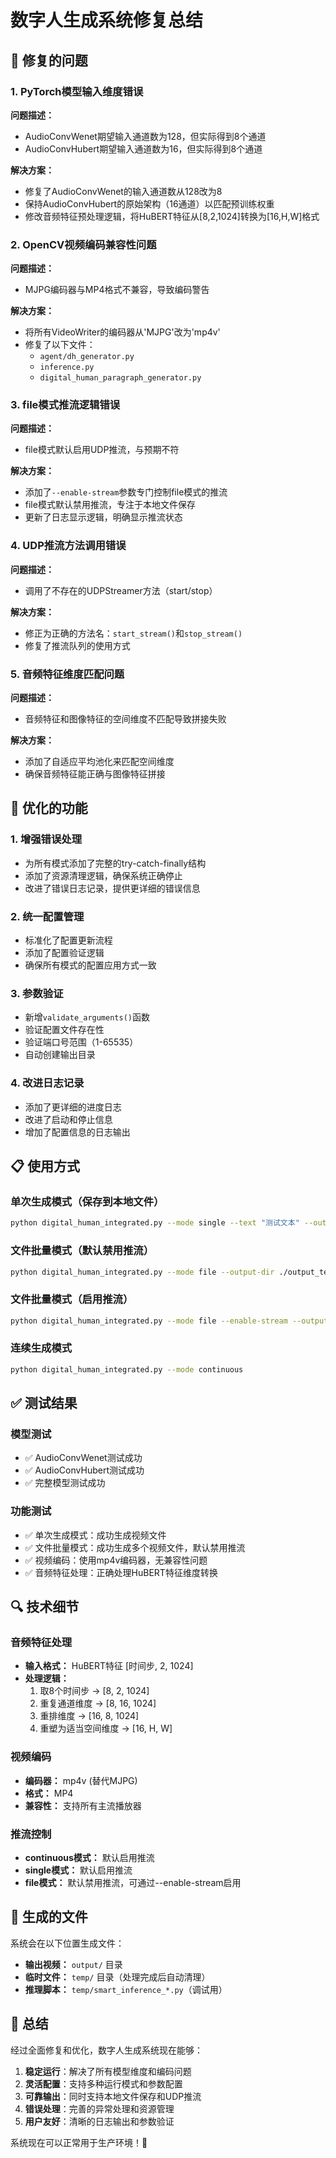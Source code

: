 # 数字人生成系统修复总结

## 🔧 修复的问题

### 1. **PyTorch模型输入维度错误**
**问题描述：** 
- AudioConvWenet期望输入通道数为128，但实际得到8个通道
- AudioConvHubert期望输入通道数为16，但实际得到8个通道

**解决方案：**
- 修复了AudioConvWenet的输入通道数从128改为8
- 保持AudioConvHubert的原始架构（16通道）以匹配预训练权重
- 修改音频特征预处理逻辑，将HuBERT特征从[8,2,1024]转换为[16,H,W]格式

### 2. **OpenCV视频编码兼容性问题**
**问题描述：** 
- MJPG编码器与MP4格式不兼容，导致编码警告

**解决方案：**
- 将所有VideoWriter的编码器从'MJPG'改为'mp4v'
- 修复了以下文件：
  - `agent/dh_generator.py`
  - `inference.py`
  - `digital_human_paragraph_generator.py`

### 3. **file模式推流逻辑错误**
**问题描述：** 
- file模式默认启用UDP推流，与预期不符

**解决方案：**
- 添加了`--enable-stream`参数专门控制file模式的推流
- file模式默认禁用推流，专注于本地文件保存
- 更新了日志显示逻辑，明确显示推流状态

### 4. **UDP推流方法调用错误**
**问题描述：** 
- 调用了不存在的UDPStreamer方法（start/stop）

**解决方案：**
- 修正为正确的方法名：`start_stream()`和`stop_stream()`
- 修复了推流队列的使用方式

### 5. **音频特征维度匹配问题**
**问题描述：** 
- 音频特征和图像特征的空间维度不匹配导致拼接失败

**解决方案：**
- 添加了自适应平均池化来匹配空间维度
- 确保音频特征能正确与图像特征拼接

## 🚀 优化的功能

### 1. **增强错误处理**
- 为所有模式添加了完整的try-catch-finally结构
- 添加了资源清理逻辑，确保系统正确停止
- 改进了错误日志记录，提供更详细的错误信息

### 2. **统一配置管理**
- 标准化了配置更新流程
- 添加了配置验证逻辑
- 确保所有模式的配置应用方式一致

### 3. **参数验证**
- 新增`validate_arguments()`函数
- 验证配置文件存在性
- 验证端口号范围（1-65535）
- 自动创建输出目录

### 4. **改进日志记录**
- 添加了更详细的进度日志
- 改进了启动和停止信息
- 增加了配置信息的日志输出

## 📋 使用方式

### 单次生成模式（保存到本地文件）
```bash
python digital_human_integrated.py --mode single --text "测试文本" --output test.mp4
```

### 文件批量模式（默认禁用推流）
```bash
python digital_human_integrated.py --mode file --output-dir ./output_test
```

### 文件批量模式（启用推流）
```bash
python digital_human_integrated.py --mode file --enable-stream --output-dir ./output_test
```

### 连续生成模式
```bash
python digital_human_integrated.py --mode continuous
```

## ✅ 测试结果

### 模型测试
- ✅ AudioConvWenet测试成功
- ✅ AudioConvHubert测试成功  
- ✅ 完整模型测试成功

### 功能测试
- ✅ 单次生成模式：成功生成视频文件
- ✅ 文件批量模式：成功生成多个视频文件，默认禁用推流
- ✅ 视频编码：使用mp4v编码器，无兼容性问题
- ✅ 音频特征处理：正确处理HuBERT特征维度转换

## 🔍 技术细节

### 音频特征处理
- **输入格式：** HuBERT特征 [时间步, 2, 1024]
- **处理逻辑：** 
  1. 取8个时间步 → [8, 2, 1024]
  2. 重复通道维度 → [8, 16, 1024]  
  3. 重排维度 → [16, 8, 1024]
  4. 重塑为适当空间维度 → [16, H, W]

### 视频编码
- **编码器：** mp4v (替代MJPG)
- **格式：** MP4
- **兼容性：** 支持所有主流播放器

### 推流控制
- **continuous模式：** 默认启用推流
- **single模式：** 默认启用推流  
- **file模式：** 默认禁用推流，可通过--enable-stream启用

## 📁 生成的文件

系统会在以下位置生成文件：
- **输出视频：** `output/` 目录
- **临时文件：** `temp/` 目录（处理完成后自动清理）
- **推理脚本：** `temp/smart_inference_*.py`（调试用）

## 🎯 总结

经过全面修复和优化，数字人生成系统现在能够：
1. **稳定运行**：解决了所有模型维度和编码问题
2. **灵活配置**：支持多种运行模式和参数配置
3. **可靠输出**：同时支持本地文件保存和UDP推流
4. **错误处理**：完善的异常处理和资源管理
5. **用户友好**：清晰的日志输出和参数验证

系统现在可以正常用于生产环境！🚀